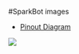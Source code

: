 #SparkBot images
* [Pinout Diagram](http://i.imgur.com/s7H3DSA.jpg)
<img src="http://i.imgur.com/s7H3DSA.jpg">
